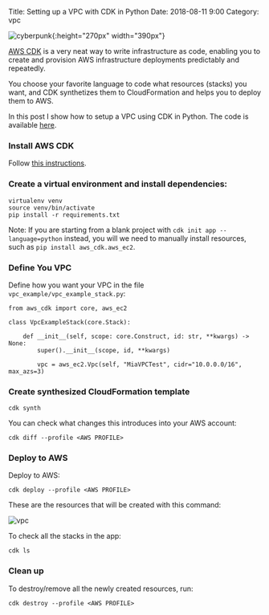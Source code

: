 Title: Setting up a VPC with CDK in Python
Date: 2018-08-11 9:00 
Category: vpc

![cyberpunk](./cyberpunk/1338.jpeg){:height="270px" width="390px"}

[AWS CDK](https://docs.aws.amazon.com/cdk/latest/guide/home.html) is a very neat way to write infrastructure as code, enabling you to create and provision AWS infrastructure deployments predictably and repeatedly.

You choose your favorite language to code what resources (stacks) you want, and CDK synthetizes them to CloudFormation and helps you to deploy them to AWS.

In this post I show how to setup a VPC using CDK in Python. The code is available [here](https://github.com/bt3gl/AWS_Resources/tree/master/CDK_examples/VPC_example).

### Install AWS CDK

Follow [this instructions](https://github.com/aws/aws-cdk#at-a-glance).


### Create a virtual environment and install dependencies:

```
virtualenv venv
source venv/bin/activate
pip install -r requirements.txt
```

Note: If you are starting from a blank project with `cdk init app --language=python` instead, you will we need to manually install resources, such as `pip install aws_cdk.aws_ec2`.

### Define You VPC 

Define how you want your VPC in the file `vpc_example/vpc_example_stack.py`:

```
from aws_cdk import core, aws_ec2

class VpcExampleStack(core.Stack):

    def __init__(self, scope: core.Construct, id: str, **kwargs) -> None:
        super().__init__(scope, id, **kwargs)

        vpc = aws_ec2.Vpc(self, "MiaVPCTest", cidr="10.0.0.0/16", max_azs=3)
```


### Create synthesized CloudFormation template

```
cdk synth
```

You can check what changes this introduces into your AWS account:
```
cdk diff --profile <AWS PROFILE>
```

### Deploy to AWS

Deploy to AWS:

```
cdk deploy --profile <AWS PROFILE>
```

These are the resources that will be created with this command:

![vpc](./cyberpunk/vpc.png)



To check all the stacks in the app:

```
cdk ls
```

### Clean up

To destroy/remove all the newly created resources, run:

```
cdk destroy --profile <AWS PROFILE>
```

